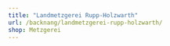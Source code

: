 ```yaml
---
title: "Landmetzgerei Rupp-Holzwarth"
url: /backnang/landmetzgerei-rupp-holzwarth/
shop: Metzgerei
---
```

